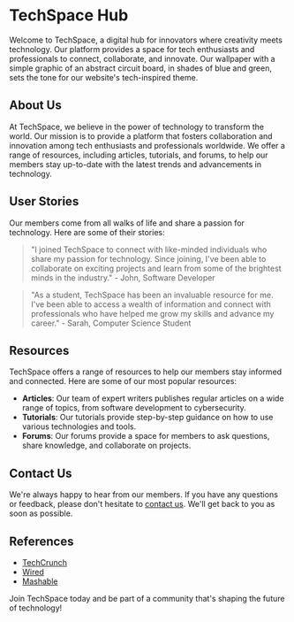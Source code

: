 <!--font:IBM Plex Sans-->

# TechSpace Hub

Welcome to TechSpace, a digital hub for innovators where creativity meets technology. Our platform provides a space for tech enthusiasts and professionals to connect, collaborate, and innovate. Our wallpaper with a simple graphic of an abstract circuit board, in shades of blue and green, sets the tone for our website's tech-inspired theme.

## About Us

At TechSpace, we believe in the power of technology to transform the world. Our mission is to provide a platform that fosters collaboration and innovation among tech enthusiasts and professionals worldwide. We offer a range of resources, including articles, tutorials, and forums, to help our members stay up-to-date with the latest trends and advancements in technology.

## User Stories

Our members come from all walks of life and share a passion for technology. Here are some of their stories:

> "I joined TechSpace to connect with like-minded individuals who share my passion for technology. Since joining, I've been able to collaborate on exciting projects and learn from some of the brightest minds in the industry." - John, Software Developer

> "As a student, TechSpace has been an invaluable resource for me. I've been able to access a wealth of information and connect with professionals who have helped me grow my skills and advance my career." - Sarah, Computer Science Student

## Resources

TechSpace offers a range of resources to help our members stay informed and connected. Here are some of our most popular resources:

- **Articles**: Our team of expert writers publishes regular articles on a wide range of topics, from software development to cybersecurity.
- **Tutorials**: Our tutorials provide step-by-step guidance on how to use various technologies and tools.
- **Forums**: Our forums provide a space for members to ask questions, share knowledge, and collaborate on projects.

## Contact Us

We're always happy to hear from our members. If you have any questions or feedback, please don't hesitate to [contact us](#contact). We'll get back to you as soon as possible.

## References

- [TechCrunch](#)
- [Wired](#)
- [Mashable](#)

Join TechSpace today and be part of a community that's shaping the future of technology!

<!--

Write me content for website with wallpaper which alt text is:

"A wallpaper with a simple graphic of an abstract circuit board, in shades of blue and green."

The name/title of the page should not be 1:1 copy of the alt text but rather a real content of the website which is using this wallpaper.

- Use markdown format 
- Start with heading
- Heading should be short and concise
- The content should look like a real website 
- The website should not be about the wallpaper, wallpaper is just a related background
- Heading should be contain work "wallpaper" or "background"
- Include real sections like references, contact, user stories, etc. use things relevant to the page purpose.
- Feel free to use structure like headings, bullets, numbering, blockquotes, paragraphs, horizontal lines, etc.
- You can use formatting like bold or _italic_
- You can include UTF-8 emojis
- Links should be only #hash anchors (and you can refer to the document itself)
- Do not include images


---


# TechSpace - A Digital Hub for Innovators

Welcome to TechSpace, a digital hub for innovators where creativity meets technology. Our platform provides a space for tech enthusiasts and professionals to connect, collaborate, and innovate. Our wallpaper with a simple graphic of an abstract circuit board, in shades of blue and green, sets the tone for our website's tech-inspired theme.

## About Us

At TechSpace, we believe in the power of technology to transform the world. Our mission is to provide a platform that fosters collaboration and innovation among tech enthusiasts and professionals worldwide. We offer a range of resources, including articles, tutorials, and forums, to help our members stay up-to-date with the latest trends and advancements in technology.

## User Stories

Our members come from all walks of life and share a passion for technology. Here are some of their stories:

> "I joined TechSpace to connect with like-minded individuals who share my passion for technology. Since joining, I've been able to collaborate on exciting projects and learn from some of the brightest minds in the industry." - John, Software Developer

> "As a student, TechSpace has been an invaluable resource for me. I've been able to access a wealth of information and connect with professionals who have helped me grow my skills and advance my career." - Sarah, Computer Science Student

## Resources

TechSpace offers a range of resources to help our members stay informed and connected. Here are some of our most popular resources:

- **Articles**: Our team of expert writers publishes regular articles on a wide range of topics, from software development to cybersecurity.
- **Tutorials**: Our tutorials provide step-by-step guidance on how to use various technologies and tools.
- **Forums**: Our forums provide a space for members to ask questions, share knowledge, and collaborate on projects.

## Contact Us

We're always happy to hear from our members. If you have any questions or feedback, please don't hesitate to [contact us](#contact). We'll get back to you as soon as possible.

## References

- [TechCrunch](#)
- [Wired](#)
- [Mashable](#)

Join TechSpace today and be part of a community that's shaping the future of technology!

-->
